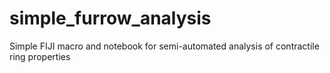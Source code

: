 # simple_furrow_analysis
 Simple FIJI macro and notebook for semi-automated analysis of contractile ring properties
